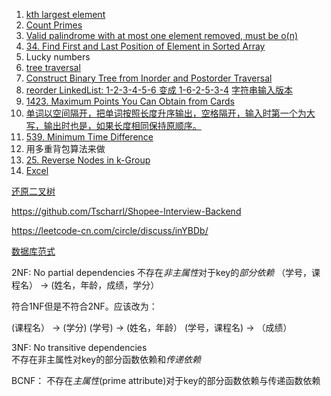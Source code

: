 1. [kth largest element](https://leetcode.com/problems/kth-largest-element-in-an-array/)
2. [Count Primes](https://leetcode.com/problems/count-primes/)
3. [Valid palindrome with at most one element removed, must be o(n)](https://leetcode.com/problems/valid-palindrome-ii/)
4. [34. Find First and Last Position of Element in Sorted Array](https://leetcode.com/problems/find-first-and-last-position-of-element-in-sorted-array/)
5. Lucky numbers
6. [tree traversal](/基础模板/二叉树遍历)
7. [Construct Binary Tree from Inorder and Postorder Traversal](https://leetcode.com/problems/construct-binary-tree-from-inorder-and-postorder-traversal/)
8. [reorder LinkedList: 1-2-3-4-5-6 变成 1-6-2-5-3-4](https://leetcode.com/problems/reorder-list/)  [字符串输入版本](ReorderListString.java)
9. [1423. Maximum Points You Can Obtain from Cards](https://leetcode.com/problems/maximum-points-you-can-obtain-from-cards/)
10. [单词以空间隔开，把单词按照长度升序输出，空格隔开，输入时第一个为大写，输出时也是，如果长度相同保持原顺序。](ProcessWords.java)
11. [539. Minimum Time Difference](https://leetcode.com/problems/minimum-time-difference/)
12. 用多重背包算法来做
13. [25. Reverse Nodes in k-Group](https://leetcode.com/problems/reverse-nodes-in-k-group/)
14. [Excel](Excel.java)


[还原二叉树](https://www.jianshu.com/p/2943a21d2a99)


https://github.com/Tscharrl/Shopee-Interview-Backend


https://leetcode-cn.com/circle/discuss/inYBDb/


[数据库范式](https://www.zhihu.com/question/24696366)

2NF: No partial dependencies
不存在*非主属性*对于key的*部分依赖*
（学号，课程名） -> (姓名，年龄，成绩，学分）

符合1NF但是不符合2NF。应该改为：

(课程名） -> (学分)
(学号) -> (姓名，年龄）
(学号，课程名) -> （成绩）

3NF: No transitive dependencies   
不存在非主属性对key的部分函数依赖和*传递依赖*

BCNF： 不存在*主属性*(prime attribute)对于key的部分函数依赖与传递函数依赖
